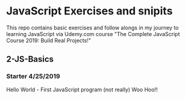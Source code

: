 # JavaScript Exercises and snipits
This repo contains basic exercises and follow alongs in my journey to learning JavaScript via Udemy.com course "The Complete JavaScript Course 2019: Build Real Projects!"

## 2-JS-Basics 
### Starter 4/25/2019
Hello World - First JavaScript program (not really)  Woo Hoo!!
